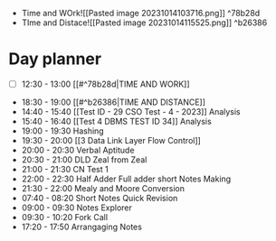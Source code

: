 - Time and WOrk![[Pasted image 20231014103716.png]] ^78b28d
- TIme and Distace![[Pasted image 20231014115525.png]] ^b26386
# Day planner

- [ ] 12:30 - 13:00 [[#^78b28d|TIME AND WORK]]
- 18:30 - 19:00 [[#^b26386|TIME AND DISTANCE]]
- 14:40 - 15:40 [[Test ID - 29 CSO Test - 4 - 2023]] Analysis
- 15:40 - 16:40 [[Test 4 DBMS TEST ID 34]] Analysis
- 19:00 - 19:30 Hashing
- 19:30 - 20:00 [[3 Data Link Layer Flow Control]]
- 20:00 - 20:30 Verbal Aptitude
- 20:30 - 21:00 DLD Zeal from Zeal
- 21:00 - 21:30 CN Test 1
- 22:00 - 22:30 Half Adder Full adder short Notes Making
- 21:30 - 22:00 Mealy and Moore Conversion
- 07:40 - 08:20 Short Notes Quick Revision
- 09:00 - 09:30 Notes Explorer
- 09:30 - 10:20 Fork Call
- 17:20 - 17:50 Arrangaging Notes
